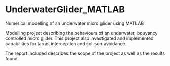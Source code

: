 # UnderwaterGlider_MATLAB
Numerical modelling of an underwater micro glider using MATLAB

Modelling project describing the behaviours of an underwater, bouyancy controlled micro glider. This project also investigated and implemented capabilities for target interception and collison avoidance.

The report included describes the scope of the project as well as the results found.
